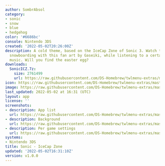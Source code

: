 ```yaml
---
author: SombrAbsol
category:
- sonic
- snow
- blue
- hedgehog
color: '#6686bc'
console: Nintendo 3DS
created: '2022-05-02T20:26:00Z'
description: A cold theme, based on the IceCap Zone of Sonic 3. Watch the blue hedgehog
  snowboarding with this fan art by Gaseiki, while listening to a certain nostalgic
  music. Will you find the easter egg?
downloads:
  SonicICZ.7z:
    size: 2761499
    url: https://raw.githubusercontent.com/DS-Homebrew/twlmenu-extras/master/_nds/TWiLightMenu/3dsmenu/themes/SonicICZ.7z
icon: https://raw.githubusercontent.com/DS-Homebrew/twlmenu-extras/master/_nds/TWiLightMenu/3dsmenu/themes/meta/SonicICZ/icon.png
image: https://raw.githubusercontent.com/DS-Homebrew/twlmenu-extras/master/_nds/TWiLightMenu/3dsmenu/themes/meta/SonicICZ/icon.png
last_updated: 2022-05-02 at 16:31 (UTC)
layout: app
license: ''
screenshots:
- description: App list
  url: https://raw.githubusercontent.com/DS-Homebrew/twlmenu-extras/master/_nds/TWiLightMenu/3dsmenu/themes/meta/SonicICZ/screenshots/app-list.png
- description: Background
  url: https://raw.githubusercontent.com/DS-Homebrew/twlmenu-extras/master/_nds/TWiLightMenu/3dsmenu/themes/meta/SonicICZ/screenshots/background.png
- description: Per game settings
  url: https://raw.githubusercontent.com/DS-Homebrew/twlmenu-extras/master/_nds/TWiLightMenu/3dsmenu/themes/meta/SonicICZ/screenshots/per-game-settings.png
systems:
- Nintendo 3DS
title: Sonic - IceCap Zone
updated: '2022-05-02T16:31:10Z'
version: v1.0.0
---
```


